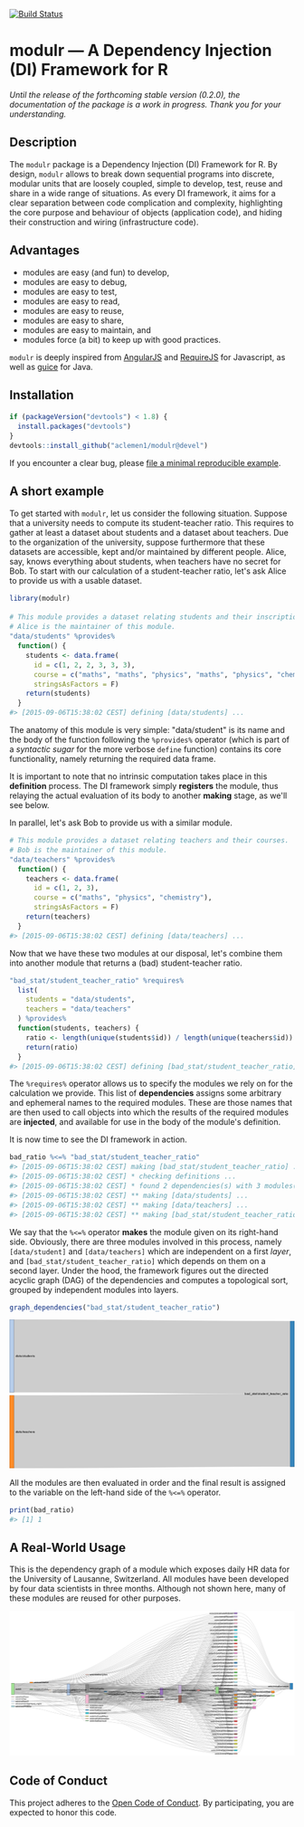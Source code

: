 
<!-- README.md is generated from README.Rmd. Please edit that file -->



[![Build Status](https://travis-ci.org/aclemen1/modulr.svg)](https://travis-ci.org/aclemen1/modulr)

# modulr — A Dependency Injection (DI) Framework for R

*Until the release of the forthcoming stable version (0.2.0), the 
documentation of the package is a work in progress. Thank you for your 
understanding.*

## Description

The `modulr` package is a Dependency Injection (DI) Framework for R. 
By design, `modulr` allows to break down sequential programs into discrete, 
modular units that are loosely coupled, simple to develop, test, reuse and 
share in a wide range of situations. As every DI framework, it aims for a clear 
separation between code complication and complexity, highlighting the 
core purpose and behaviour of objects (application code), and hiding 
their construction and wiring (infrastructure code). 

## Advantages

  * modules are easy (and fun) to develop,
  * modules are easy to debug,
  * modules are easy to test,
  * modules are easy to read,
  * modules are easy to reuse,
  * modules are easy to share,
  * modules are easy to maintain, and
  * modules force (a bit) to keep up with good practices.

`modulr` is deeply inspired from [AngularJS](https://angularjs.org/) and 
[RequireJS](http://requirejs.org) for Javascript, 
as well as [guice](https://github.com/google/guice) for Java.

## Installation

<!---
You can install:

* the latest released version from CRAN with

``` r
install.packages("modulr")
```
* the latest released version from Github with
``` r
if (packageVersion("devtools") < 1.8) {
  install.packages("devtools")
}
devtools::install_github("aclemen1/modulr")
```

* the latest _bleeding edge_ development version from Github with
-->
``` r
if (packageVersion("devtools") < 1.8) {
  install.packages("devtools")
}
devtools::install_github("aclemen1/modulr@devel")
```

If you encounter a clear bug, please [file a minimal reproducible example](https://github.com/aclemen1/modulr/issues).

## A short example

To get started with `modulr`, let us consider the following situation. 
Suppose that a university needs to compute its student-teacher ratio. 
This requires to gather at least a dataset about students and a 
dataset about teachers. Due to the organization of the university, 
suppose furthermore that these datasets are accessible, 
kept and/or maintained by different people. Alice, say, 
knows everything about students, when teachers have no secret for Bob. 
To start with our calculation of a student-teacher ratio, let's ask Alice to 
provide us with a usable dataset.


```r
library(modulr)

# This module provides a dataset relating students and their inscriptions to courses.
# Alice is the maintainer of this module.
"data/students" %provides%
  function() {
    students <- data.frame(
      id = c(1, 2, 2, 3, 3, 3),
      course = c("maths", "maths", "physics", "maths", "physics", "chemistry"),
      stringsAsFactors = F)
    return(students)
  }
#> [2015-09-06T15:38:02 CEST] defining [data/students] ...
```

The anatomy of this module is very simple: "data/student" is its name and the 
body of the function following the `%provides%` operator (which is part of a 
_syntactic sugar_ for the more verbose `define` function) contains its core 
functionality, namely returning the required data frame.

It is important to note that no intrinsic computation takes place in this 
**definition** process. The DI framework simply **registers** the module, 
thus relaying the actual evaluation of its body to another **making** stage, 
as we'll see below.

In parallel, let's ask Bob to provide us with a similar module.


```r
# This module provides a dataset relating teachers and their courses.
# Bob is the maintainer of this module.
"data/teachers" %provides%
  function() {
    teachers <- data.frame(
      id = c(1, 2, 3),
      course = c("maths", "physics", "chemistry"),
      stringsAsFactors = F)
    return(teachers)
  }
#> [2015-09-06T15:38:02 CEST] defining [data/teachers] ...
```

Now that we have these two modules at our disposal, let's combine them into 
another module that returns a (bad) student-teacher ratio.


```r
"bad_stat/student_teacher_ratio" %requires%
  list(
    students = "data/students",
    teachers = "data/teachers"
  ) %provides%
  function(students, teachers) {
    ratio <- length(unique(students$id)) / length(unique(teachers$id))
    return(ratio)
  }
#> [2015-09-06T15:38:02 CEST] defining [bad_stat/student_teacher_ratio] ...
```

The `%requires%` operator allows us to specify the modules we rely on for the 
calculation we provide. This list of **dependencies** assigns some arbitrary and
ephemeral names to the required modules. These are those names that are then 
used to call objects into which the results of the required modules are 
**injected**, and available for use in the body of the module's definition.

It is now time to see the DI framework in action.


```r
bad_ratio %<=% "bad_stat/student_teacher_ratio"
#> [2015-09-06T15:38:02 CEST] making [bad_stat/student_teacher_ratio] ...
#> [2015-09-06T15:38:02 CEST] * checking definitions ...
#> [2015-09-06T15:38:02 CEST] * found 2 dependencies(s) with 3 modules(s) on 2 layer(s)
#> [2015-09-06T15:38:02 CEST] ** making [data/students] ...
#> [2015-09-06T15:38:02 CEST] ** making [data/teachers] ...
#> [2015-09-06T15:38:02 CEST] ** making [bad_stat/student_teacher_ratio] ...
```

We say that the `%<=%` operator **makes** the module given on its 
right-hand side. Obviously, there are three modules involved in this process, 
namely `[data/student]` and `[data/teachers]` which are independent on a first 
_layer_, and `[bad_stat/student_teacher_ratio]` which depends on them on a 
second layer. Under the hood, the framework figures out the directed acyclic 
graph (DAG) of the dependencies and computes a topological sort, grouped by 
independent modules into layers. 




```r
graph_dependencies("bad_stat/student_teacher_ratio")
```

![](README-fig1.png)

All the modules are then evaluated in order and
the final result is assigned to the variable on the left-hand side of the `%<=%` operator.


```r
print(bad_ratio)
#> [1] 1
```

## A Real-World Usage

This is the dependency graph of a module which exposes daily HR data for
the University of Lausanne, Switzerland. All modules have been developed by
four data scientists in three months. Although not shown here, many of these modules are reused for other purposes.

![](README-fig3.png)

## Code of Conduct

This project adheres to the [Open Code of Conduct](http://todogroup.org/opencodeofconduct/#modulr/alain.clement-pavon@unil.ch). By participating, you are expected to honor this code.
